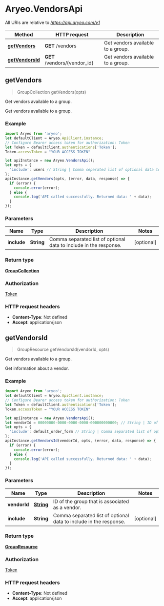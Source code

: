 # Aryeo.VendorsApi

All URIs are relative to *https://api.aryeo.com/v1*

Method | HTTP request | Description
------------- | ------------- | -------------
[**getVendors**](VendorsApi.md#getVendors) | **GET** /vendors | Get vendors available to a group.
[**getVendorsId**](VendorsApi.md#getVendorsId) | **GET** /vendors/{vendor_id} | Get vendors available to a group.



## getVendors

> GroupCollection getVendors(opts)

Get vendors available to a group.

Get vendors available to a group.

### Example

```javascript
import Aryeo from 'aryeo';
let defaultClient = Aryeo.ApiClient.instance;
// Configure Bearer access token for authorization: Token
let Token = defaultClient.authentications['Token'];
Token.accessToken = "YOUR ACCESS TOKEN"

let apiInstance = new Aryeo.VendorsApi();
let opts = {
  'include': users // String | Comma separated list of optional data to include in the response.
};
apiInstance.getVendors(opts, (error, data, response) => {
  if (error) {
    console.error(error);
  } else {
    console.log('API called successfully. Returned data: ' + data);
  }
});
```

### Parameters


Name | Type | Description  | Notes
------------- | ------------- | ------------- | -------------
 **include** | **String**| Comma separated list of optional data to include in the response. | [optional] 

### Return type

[**GroupCollection**](GroupCollection.md)

### Authorization

[Token](../README.md#Token)

### HTTP request headers

- **Content-Type**: Not defined
- **Accept**: application/json


## getVendorsId

> GroupResource getVendorsId(vendorId, opts)

Get vendors available to a group.

Get information about a vendor.

### Example

```javascript
import Aryeo from 'aryeo';
let defaultClient = Aryeo.ApiClient.instance;
// Configure Bearer access token for authorization: Token
let Token = defaultClient.authentications['Token'];
Token.accessToken = "YOUR ACCESS TOKEN"

let apiInstance = new Aryeo.VendorsApi();
let vendorId = 00000000-0000-0000-0000-000000000000; // String | ID of the group that is associated as a vendor.
let opts = {
  'include': default_order_form // String | Comma separated list of optional data to include in the response.
};
apiInstance.getVendorsId(vendorId, opts, (error, data, response) => {
  if (error) {
    console.error(error);
  } else {
    console.log('API called successfully. Returned data: ' + data);
  }
});
```

### Parameters


Name | Type | Description  | Notes
------------- | ------------- | ------------- | -------------
 **vendorId** | [**String**](.md)| ID of the group that is associated as a vendor. | 
 **include** | **String**| Comma separated list of optional data to include in the response. | [optional] 

### Return type

[**GroupResource**](GroupResource.md)

### Authorization

[Token](../README.md#Token)

### HTTP request headers

- **Content-Type**: Not defined
- **Accept**: application/json

